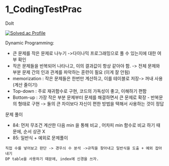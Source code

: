 # 1_CodingTestPrac
DoIt

[![Solved.ac Profile](http://mazassumnida.wtf/api/generate_badge?boj=kjh307ok)](https://solved.ac/kjh307ok)<br/>

Dynamic Programming:
- 큰 문제를 작은 문제로 나누기 ->다이나믹 프로그래밍으로 풀 수 있는지에 대한 여부 확인
- 작은 문제들을 반복되어 나타나고, 이의 결과값이 항상 같아야 함. -> 전체 문제와 부분 문제 간의 인과 관계를 파악하는 훈련이 필요 (이게 잘 안됨)
- memorization : 작은 문제들은 한번만 계산하고, 이를 테이블로 저장-> 꺼내 사용(계산 줄이기) 
- Top-down : 주로 재귀함수로 구현, 코드의 가독성이 좋고, 이해하기 편함
- Bottom-up : 가장 작은 부분 문제부터 문제를 해결하면서 큰 문제로 확장 - 반복문의 형태로 구현 
-> 둘의 큰 차이보다 자신이 편한 방법을 택해서 사용하는 것이 정답

문제 풀이
- 84: 먼저 무조건 계산한 다음 min 을 통해 비교 , 어차피 min 함수로 비교 하기 때문에, 순서 상관 X
- 85:  일반식 + 예외로 문제풀이 
```
직접 수를 넣어보고 판단 -> 경우싀 수 분석 ->규칙을 찾아내고 일반식을 도출 + 예외 잡아내기
DP table을 사용하기 때문에, index에 신경을 쓰자. 
```
